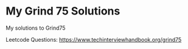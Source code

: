 # My Grind 75 Solutions

My solutions to Grind75

Leetcode Questions: <https://www.techinterviewhandbook.org/grind75>
